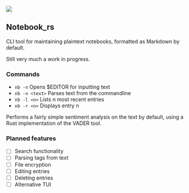<a href="https://crates.io/crates/notebook_rs" alt="crates.io">
  <img src="https://img.shields.io/crates/v/notebook_rs" /></a>


## Notebook_rs

CLI tool for maintaining plaintext notebooks, formatted as Markdown by default.

Still very much a work in progress.

### Commands
- `nb -n` Opens $EDITOR for inputting text
- `nb -n <text>` Parses text from the commandline
- `nb -l <n>` Lists n most recent entries
- `nb -r <n>` Displays entry n

Performs a fairly simple sentiment analysis on the text by default, using a Rust implementation of the VADER tool.

### Planned features
- [ ] Search functionality
- [ ] Parsing tags from text
- [ ] File encryption
- [ ] Editing entries
- [ ] Deleting entries
- [ ] Alternative TUI
